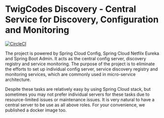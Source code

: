 # TwigCodes Discovery - Central Service for Discovery, Configuration and Monitoring

[![CircleCI](https://circleci.com/gh/TwigCodes/discovery.svg?style=svg)](https://circleci.com/gh/TwigCodes/discovery)

The project is powered by Spring Cloud Config, Spring Cloud Netfilx Eureka and Spring Boot Admin. It acts as the central config server, discovery registry and service monitoring. The purpose of the project is to eliminate the efforts to set up individual config server, service discovery registry and monitoring services, which are commonly used in micro-service architecture.

Despite these tasks are relatively easy by using Spring Cloud stack, but sometimes you may not prefer individual servers for these tasks due to resource-limited issues or maintenance issues. It is very natural to have a central server to be use as all above roles. For your convenience, we published a docker image too.
